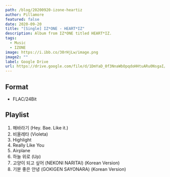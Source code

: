 ```yaml
---
path: /blog/20200920-izone-heartiz
author: Pillamore
featured: false
date: 2020-09-20
title: "[Single] IZ*ONE - HEART*IZ"
description: Album from IZ*ONE titled HEART*IZ.
tags:
  - Music
  - IZONE
image: https://i.ibb.co/30rHjLw/image.png
image2: ""
label: Google Drive
url: https://drive.google.com/file/d/1DmYaD_0f3NnaWbOpqdoHHtuARu0NsgaI/view?usp=sharing
---
```


## Format

- FLAC/24Bit

## Playlist

1. 해바라기 (Hey. Bae. Like it.)
2. 비올레타 (Violeta)
3. Highlight
4. Really Like You
5. Airplane
6. 하늘 위로 (Up)
7. 고양이 되고 싶어 (NEKONI NARITAI) (Korean Version)
8. 기분 좋은 안녕 (GOKIGEN SAYONARA) (Korean Version)

